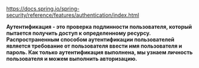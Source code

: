https://docs.spring.io/spring-security/reference/features/authentication/index.html

**Аутентификация - это проверка подлинности пользователя, который пытается получить доступ к определенному ресурсу. Распространенным способом аутентификации пользователей является требование от пользователя ввести имя пользователя и пароль. Как только аутентификация выполнена, мы узнаем личность пользователя и можем выполнить авторизацию.**